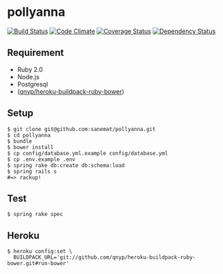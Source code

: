 # pollyanna

[![Build Status](https://api.travis-ci.org/sanemat/pollyanna.png?branch=master)](https://travis-ci.org/sanemat/pollyanna)
[![Code Climate](https://codeclimate.com/github/sanemat/pollyanna.png)](https://codeclimate.com/github/sanemat/pollyanna)
[![Coverage Status](https://coveralls.io/repos/sanemat/pollyanna/badge.png?branch=master)](https://coveralls.io/r/sanemat/pollyanna)
[![Dependency Status](https://gemnasium.com/sanemat/pollyanna.png)](https://gemnasium.com/sanemat/pollyanna)

## Requirement

- Ruby 2.0
- Node.js
- Postgresql
- ([qnyp/heroku-buildpack-ruby-bower](http://blog.qnyp.com/2013/05/30/say-hello-to-bower/))

## Setup

```
$ git clone git@github.com:sanemat/pollyanna.git
$ cd pollyanna
$ bundle
$ bower install
$ cp config/database.yml.example config/database.yml
$ cp .env.example .env
$ spring rake db:create db:schema:load
$ spring rails s
#=> rackup!
```

## Test

```
$ spring rake spec
```

## Heroku

```
$ heroku config:set \
  BUILDPACK_URL='git://github.com/qnyp/heroku-buildpack-ruby-bower.git#run-bower'
```
